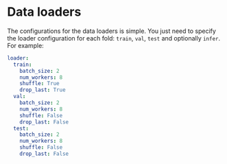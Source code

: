 # Data loaders

The configurations for the data loaders is simple. You just need to specify the loader configuration for each fold: ```train```, ```val```, ```test``` and optionally ```infer```. For example:

```yaml
loader:
  train:
    batch_size: 2
    num_workers: 8
    shuffle: True
    drop_last: True
  val:
    batch_size: 2
    num_workers: 8
    shuffle: False
    drop_last: False
  test:
    batch_size: 2
    num_workers: 8
    shuffle: False
    drop_last: False
```